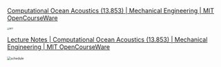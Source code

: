 [Computational Ocean Acoustics (13.853) | Mechanical Engineering | MIT OpenCourseWare](https://ocw.mit.edu/courses/2-068-computational-ocean-acoustics-13-853-spring-2003/)

<img src="D:\桌面文件\科研\课程学习\计算海洋声学\MIT_Lecture\MIT.png" alt="MIT" style="zoom: 33%;" />

[Lecture Notes | Computational Ocean Acoustics (13.853) | Mechanical Engineering | MIT OpenCourseWare](https://ocw.mit.edu/courses/2-068-computational-ocean-acoustics-13-853-spring-2003/pages/lecture-notes/)



<img src="D:\桌面文件\科研\课程学习\计算海洋声学\MIT_Lecture\schedule.png" alt="schedule" style="zoom:50%;" />

